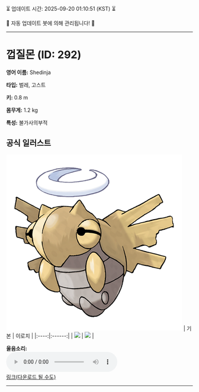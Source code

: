 
⏳ 업데이트 시간: 2025-09-20 01:10:51 (KST) ⏳

🤖 자동 업데이트 봇에 의해 관리됩니다! 🤖

---

# 껍질몬 (ID: 292)
**영어 이름:** Shedinja

**타입:** 벌레, 고스트

**키:** 0.8 m

**몸무게:** 1.2 kg

**특성:** 불가사의부적

## 공식 일러스트
![](https://raw.githubusercontent.com/PokeAPI/sprites/master/sprites/pokemon/other/official-artwork/292.png)
| 기본 | 이로치 |
|:----:|:------:|
| <img src="http://play.pokemonshowdown.com/sprites/ani/shedinja.gif" width="200"> | <img src="http://play.pokemonshowdown.com/sprites/ani-shiny/shedinja.gif" width="200"> |

**울음소리:**<br><audio controls src="https://raw.githubusercontent.com/PokeAPI/cries/main/cries/pokemon/latest/292.ogg"></audio><br> [링크(다운로드 될 수도)](https://raw.githubusercontent.com/PokeAPI/cries/main/cries/pokemon/latest/292.ogg)


---
